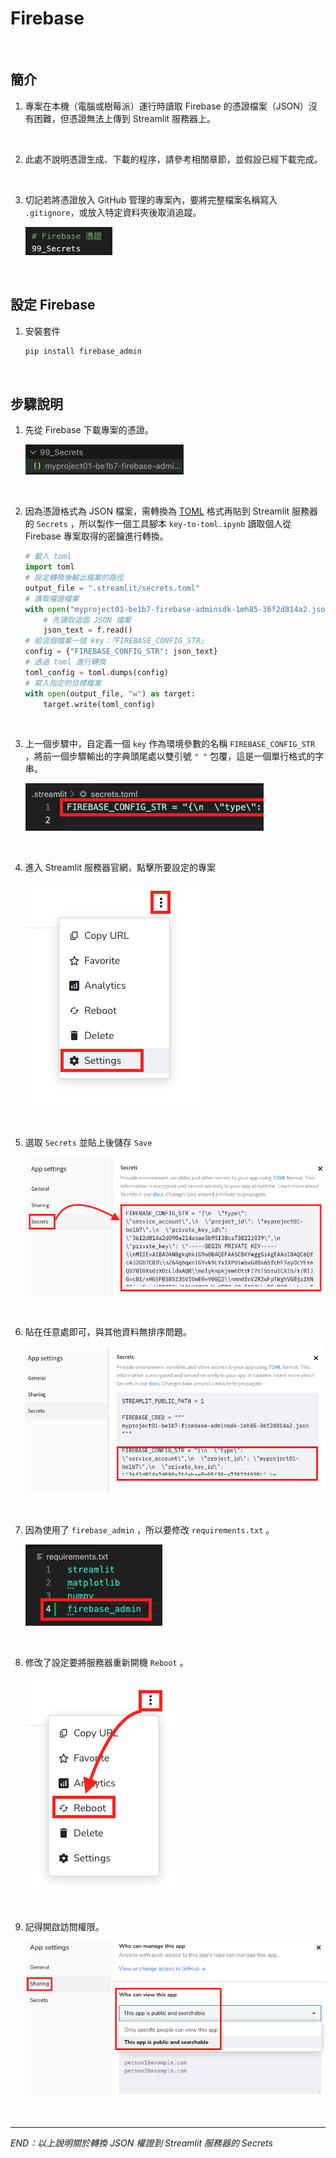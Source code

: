 # Firebase

<br>

## 簡介

1. 專案在本機（電腦或樹莓派）運行時讀取 Firebase 的憑證檔案（JSON）沒有困難，但憑證無法上傳到 Streamlit 服務器上。

<br>

2. 此處不說明憑證生成、下載的程序，請參考相關章節，並假設已經下載完成。

<br>

3. 切記若將憑證放入 GitHub 管理的專案內，要將完整檔案名稱寫入 `.gitignore`，或放入特定資料夾後取消追蹤。

    ![](images/img_53.png)

<br>

## 設定 Firebase

1. 安裝套件

    ```bash
    pip install firebase_admin
    ```

<br>

## 步驟說明 

1. 先從 Firebase 下載專案的憑證。

   ![](images/img_54.png)

<br>

2. 因為憑證格式為 JSON 檔案，需轉換為 [TOML](https://toml.io/en/v1.0.0) 格式再貼到 Streamlit 服務器的 `Secrets` ，所以製作一個工具腳本 `key-to-toml.ipynb` 讀取個人從 Firebase 專案取得的密鑰進行轉換。

    ```python
    # 載入 toml
    import toml
    # 設定轉換後輸出檔案的路徑
    output_file = ".streamlit/secrets.toml"
    # 讀取權證檔案
    with open("myproject01-be1b7-firebase-adminsdk-1mh85-36f2d814a2.json") as f:
        # 先讀取這個 JSON 檔案
        json_text = f.read()
    # 給這個檔案一個 key：「FIREBASE_CONFIG_STR」
    config = {"FIREBASE_CONFIG_STR": json_text}
    # 透過 toml 進行轉換
    toml_config = toml.dumps(config)
    # 寫入指定的目標檔案
    with open(output_file, "w") as target:
        target.write(toml_config)
    ```

<br>

3. 上一個步驟中，自定義一個 `key` 作為環境參數的名稱 `FIREBASE_CONFIG_STR` ，將前一個步驟輸出的字典頭尾處以雙引號 `" "` 包覆，這是一個單行格式的字串。

    ![](images/img_63.png)

<br>

4. 進入 Streamlit 服務器官網，點擊所要設定的專案

    ![](images/img_56.png)

<br>

5. 選取 `Secrets` 並貼上後儲存 `Save`

    ![](images/img_64.png)

<br>

6. 貼在任意處即可，與其他資料無排序問題。

    ![](images/img_65.png)

<br>

7. 因為使用了 `firebase_admin` ，所以要修改 `requirements.txt` 。

    ![](images/img_59.png)

<br>

8. 修改了設定要將服務器重新開機 `Reboot` 。

    ![](images/img_60.png)

<br>

9.  記得開啟訪問權限。

    ![](images/img_61.png)

<br>

___

_END：以上說明關於轉換 JSON 權證到 Streamlit 服務器的 Secrets_
